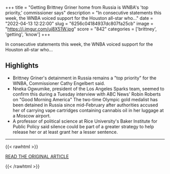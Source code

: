 +++
title = "Getting Brittney Griner home from Russia is WNBA's 'top priority,' commissioner says"
description = "In consecutive statements this week, the WNBA voiced support for the Houston all-star who..."
date = "2022-04-13 12:22:00"
slug = "6256c04184937dc807fa25cb"
image = "https://i.imgur.com/uj8X51W.jpg"
score = "842"
categories = ['brittney', 'getting', 'know']
+++

In consecutive statements this week, the WNBA voiced support for the Houston all-star who...

## Highlights

- Brittney Griner's detainment in Russia remains a "top priority" for the WNBA, Commissioner Cathy Engelbert said.
- Nneka Ogwumike, president of the Los Angeles Sparks team, seemed to confirm this during a Tuesday interview with ABC News' Robin Roberts on "Good Morning America" The two-time Olympic gold medalist has been detained in Russia since mid-February after authorities accused her of carrying vape cartridges containing cannabis oil in her luggage at a Moscow airport.
- A professor of political science at Rice University's Baker Institute for Public Policy said silence could be part of a greater strategy to help release her or at least grant her a lesser sentence.

---

{{< rawhtml >}}
  <p class="article-category">
    <a target="_blank" href="https://www.chron.com/news/nation-world/article/Brittney-Griner-Russia-detained-arrested-hostage-17075269.php">READ THE ORIGINAL ARTICLE</a>
  </p>
{{< /rawhtml >}}
